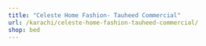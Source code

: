 ```yaml
---
title: "Celeste Home Fashion- Tauheed Commercial"
url: /karachi/celeste-home-fashion-tauheed-commercial/
shop: bed
---
```

